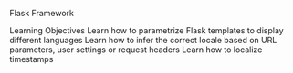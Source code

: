 Flask Framework

Learning Objectives
Learn how to parametrize Flask templates to display different languages
Learn how to infer the correct locale based on URL parameters, user settings or request headers
Learn how to localize timestamps
